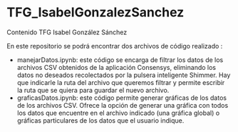 # TFG_IsabelGonzalezSanchez
Contenido TFG Isabel González Sánchez

En este repositorio se podrá encontrar dos archivos de código realizado :
- manejarDatos.ipynb: este código se encarga de filtrar los datos de los archivos CSV obtenidos de la aplicación Consensys, eliminando los datos no deseados recolectados por la pulsera inteligente Shimmer. Hay que indicarle la ruta del archivo que queremos filtrar y permite escribir la ruta que se quiera para guardar el nuevo archivo.
- graficasDatos.ipynb: este código permite generar gráficas de los datos de los archivos CSV. Ofrece la opción de generar una gráfica con todos los datos que encuentre en el archivo indicado (una gráfica global) o gráficas particulares de los datos que el usuario indique. 
